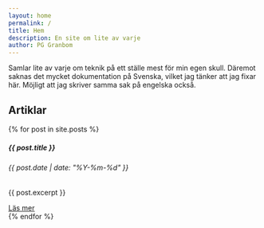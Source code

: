 ```yaml
---
layout: home
permalink: /
title: Hem
description: En site om lite av varje
author: PG Granbom
---
```


Samlar lite av varje om teknik på ett ställe mest för min egen skull. Däremot saknas det mycket dokumentation på Svenska, vilket jag tänker att jag fixar här. Möjligt att jag skriver samma sak på engelska också.

## Artiklar
{% for post in site.posts %}
<div class="card" style="width: 18rem;">
  <div class="card-body">
    <h5 class="card-title">{{ post.title }}</h5>
    <h6 class="card-subtitle mb-2 text-muted">{{ post.date | date: "%Y-%m-%d" }}</h6>
    <p class="card-text">{{ post.excerpt }}</p>
    <a href="{{ post.url }}" class="btn btn-primary">Läs mer</a>
  </div>
</div>  
{% endfor %}